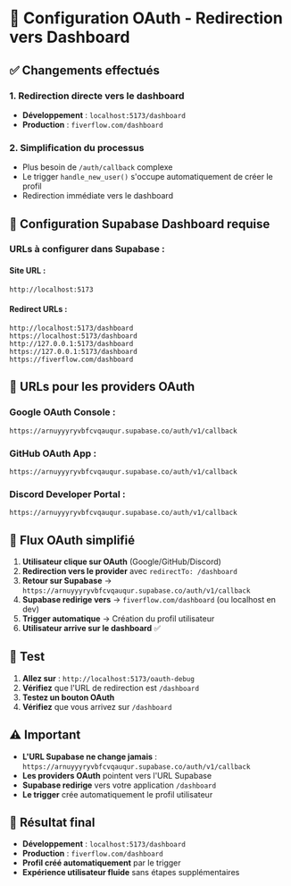 # 🎯 Configuration OAuth - Redirection vers Dashboard

## ✅ Changements effectués

### 1. **Redirection directe vers le dashboard**
- **Développement** : `localhost:5173/dashboard`
- **Production** : `fiverflow.com/dashboard`

### 2. **Simplification du processus**
- Plus besoin de `/auth/callback` complexe
- Le trigger `handle_new_user()` s'occupe automatiquement de créer le profil
- Redirection immédiate vers le dashboard

## 🔧 Configuration Supabase Dashboard requise

### **URLs à configurer dans Supabase :**

#### **Site URL :**
```
http://localhost:5173
```

#### **Redirect URLs :**
```
http://localhost:5173/dashboard
https://localhost:5173/dashboard
http://127.0.0.1:5173/dashboard
https://127.0.0.1:5173/dashboard
https://fiverflow.com/dashboard
```

## 🚀 URLs pour les providers OAuth

### **Google OAuth Console :**
```
https://arnuyyyryvbfcvqauqur.supabase.co/auth/v1/callback
```

### **GitHub OAuth App :**
```
https://arnuyyyryvbfcvqauqur.supabase.co/auth/v1/callback
```

### **Discord Developer Portal :**
```
https://arnuyyyryvbfcvqauqur.supabase.co/auth/v1/callback
```

## 🔄 Flux OAuth simplifié

1. **Utilisateur clique sur OAuth** (Google/GitHub/Discord)
2. **Redirection vers le provider** avec `redirectTo: /dashboard`
3. **Retour sur Supabase** → `https://arnuyyyryvbfcvqauqur.supabase.co/auth/v1/callback`
4. **Supabase redirige vers** → `fiverflow.com/dashboard` (ou localhost en dev)
5. **Trigger automatique** → Création du profil utilisateur
6. **Utilisateur arrive sur le dashboard** ✅

## 🧪 Test

1. **Allez sur** : `http://localhost:5173/oauth-debug`
2. **Vérifiez** que l'URL de redirection est `/dashboard`
3. **Testez un bouton OAuth**
4. **Vérifiez** que vous arrivez sur `/dashboard`

## ⚠️ Important

- **L'URL Supabase ne change jamais** : `https://arnuyyyryvbfcvqauqur.supabase.co/auth/v1/callback`
- **Les providers OAuth** pointent vers l'URL Supabase
- **Supabase redirige** vers votre application `/dashboard`
- **Le trigger** crée automatiquement le profil utilisateur

## 🎯 Résultat final

- **Développement** : `localhost:5173/dashboard`
- **Production** : `fiverflow.com/dashboard`
- **Profil créé automatiquement** par le trigger
- **Expérience utilisateur fluide** sans étapes supplémentaires
